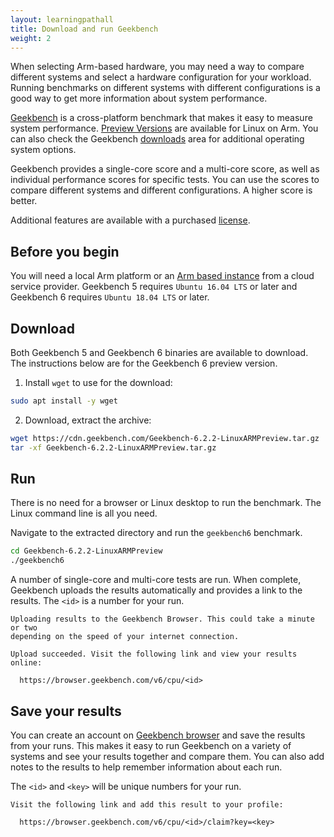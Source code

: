 ```yaml
---
layout: learningpathall
title: Download and run Geekbench
weight: 2
---
```


When selecting Arm-based hardware, you may need a way to compare different systems and select a hardware configuration for your workload. Running benchmarks on different systems with different configurations is a good way to get more information about system performance.

[Geekbench](https://www.geekbench.com/index.html) is a cross-platform benchmark that makes it easy to measure system performance. [Preview Versions](https://www.geekbench.com/preview/) are available for Linux on Arm. You can also check the Geekbench [downloads](https://www.geekbench.com/download/) area for additional operating system options.

Geekbench provides a single-core score and a multi-core score, as well as individual performance scores for specific tests. You can use the scores to compare different systems and different configurations. A higher score is better.

Additional features are available with a purchased [license](https://www.primatelabs.com/store/).

## Before you begin

You will need a local Arm platform or an [Arm based instance](/learning-paths/servers-and-cloud-computing/csp/) from a cloud service provider. Geekbench 5 requires `Ubuntu 16.04 LTS` or later and Geekbench 6 requires `Ubuntu 18.04 LTS` or later.

## Download

Both Geekbench 5 and Geekbench 6 binaries are available to download. The instructions below are for the Geekbench 6 preview version.

1. Install `wget` to use for the download:

```bash
sudo apt install -y wget
```

2. Download, extract the archive:

```bash
wget https://cdn.geekbench.com/Geekbench-6.2.2-LinuxARMPreview.tar.gz
tar -xf Geekbench-6.2.2-LinuxARMPreview.tar.gz
```

## Run

There is no need for a browser or Linux desktop to run the benchmark. The Linux command line is all you need.

Navigate to the extracted directory and run the `geekbench6` benchmark.

```bash
cd Geekbench-6.2.2-LinuxARMPreview
./geekbench6
```

A number of single-core and multi-core tests are run. When complete, Geekbench uploads the results automatically and provides a link to the results. The `<id>` is a number for your run.

```output
Uploading results to the Geekbench Browser. This could take a minute or two
depending on the speed of your internet connection.

Upload succeeded. Visit the following link and view your results online:

  https://browser.geekbench.com/v6/cpu/<id>
```

## Save your results

You can create an account on [Geekbench browser](https://browser.geekbench.com) and save the results from your runs. This makes it easy to run Geekbench on a variety of systems and see your results together and compare them. You can also add notes to the results to help remember information about each run.

The `<id>` and `<key>` will be unique numbers for your run.

```output
Visit the following link and add this result to your profile:

  https://browser.geekbench.com/v6/cpu/<id>/claim?key=<key>
```